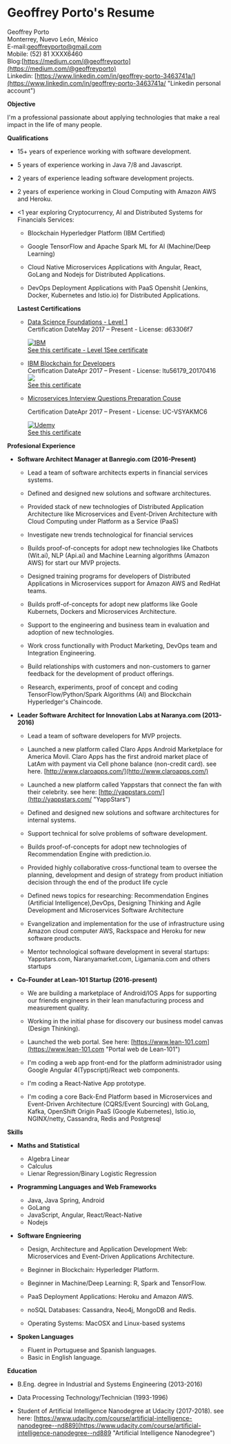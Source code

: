 # Geoffrey Porto's Resume

Geoffrey Porto  
Monterrey, Nuevo León, México  
E-mail:geoffreyporto@gmail.com  
Mobile: \(52\) 81 XXXX6460  
Blog:[https://medium.com/@geoffreyporto](https://medium.com/@geoffreyporto)  
Linkedin: [https://www.linkedin.com/in/geoffrey-porto-3463741a/](https://www.linkedin.com/in/geoffrey-porto-3463741a/ "Linkedin personal account")

**Objective**

I'm a professional passionate about applying technologies that make a real impact in the life of many people.

**Qualifications**

* 15+ years of experience working with software development.

* 5 years of experience working in Java 7/8 and Javascript.

* 2 years of experience leading software development projects.

* 2 years of experience working in Cloud Computing with Amazon AWS and Heroku.

* &lt;1 year exploring Cryptocurrency, AI and Distributed Systems for Financials Services:

  * Blockchain Hyperledger Platform \(IBM Certified\)

  * Google TensorFlow and Apache Spark ML for AI \(Machine/Deep Learning\)

  * Cloud Native Microservices Applications with Angular, React, GoLang and Nodejs for Distributed Applications.

  * DevOps Deployment Applications with PaaS Openshit \(Jenkins, Docker, Kubernetes and Istio.io\) for Distributed Applications.

  **Lastest Certifications**

  * [Data Science Foundations - Level 1](https://www.linkedin.com/in/geoffrey-porto-3463741a/edit/certification/99950829/)  
    Certification DateMay 2017 – Present - License: d63306f7

    [![](https://media.licdn.com/mpr/mpr/shrink_100_100/AAEAAQAAAAAAAAf_AAAAJGYzOTZiMmE1LTJmYzctNDVkMC1hZTkzLTE2NzNmNTVhNTE2YQ.png "IBM")](https://www.linkedin.com/company/1009/)  
    [See this certificate - Level 1See certificate](https://www.youracclaim.com/badges/d63306f7-dcf2-4102-8bbf-e735e21431a8)

  * [IBM Blockchain for Developers](https://www.linkedin.com/in/geoffrey-porto-3463741a/edit/certification/1974138520/)  
    Certification DateApr 2017 – Present - License: ltu56179\_20170416[  
    ![](https://media.licdn.com/mpr/mpr/shrink_100_100/AAEAAQAAAAAAAAf_AAAAJGYzOTZiMmE1LTJmYzctNDVkMC1hZTkzLTE2NzNmNTVhNTE2YQ.png)](#)  
    [See this certificate](https://www.youracclaim.com/badges/a2210117-9f44-4c4f-81f0-2577ef22f8b7/public_url)

  * [Microservices Interview Questions Preparation Couse](#)

    Certification DateApr 2017 – Present - License: UC-VSYAKMC6

    [![](https://media.licdn.com/mpr/mpr/shrink_100_100/AAEAAQAAAAAAAAhAAAAAJDdhOTcwMmYzLTE4N2ItNDc0Ny1iMDc3LWM3MmIzNTI3ZjFkNg.png "Udemy")](https://www.linkedin.com/company/822535/)  
    [See this certificate](https://www.udemy.com/certificate/UC-VSYAKMC6/)

**Profesional Experience**

* **Software Architect Manager at Banregio.com \(2016-Present\)**

  * Lead a team of software architects experts in financial services systems.

  * Defined and designed new solutions and software architectures.

  * Provided stack of new technologies of Distributed Application Architecture like Microservices and Event-Driven Architecture with Cloud Computing under Platform as a Service \(PaaS\)

  * Investigate new trends technological for financial services

  * Builds proof-of-concepts for adopt new technologies like Chatbots \(Wit.ai\), NLP \(Api.ai\) and Machine Learning algorithms \(Amazon AWS\) for start our MVP projects.

  * Designed training programs for developers of Distributed Applications in Microservices support for Amazon AWS and RedHat teams.

  * Builds proff-of-concepts for adopt new platforms like Goole Kubernets, Dockers and Microservices Architecture.

  * Support to the engineering and business team in evaluation and adoption of new technologies.

  * Work cross functionally with Product Marketing, DevOps team and Integration Engineering.

  * Build relationships with customers and non-customers to garner feedback for the development of product offerings.

  * Research, experiments, proof of concept and coding TensorFlow/Python/Spark Algorithms \(AI\) and Blockchain Hyperledger's Chaincode.

* **Leader Software Architect for Innovation Labs at Naranya.com \(2013-2016\)**

  * Lead a team of software developers for MVP projects.

  * Launched a new platform called Claro Apps Android Marketplace for America Movil. Claro Apps has the first android market place of LatAm with payment via Cell phone balance \(non-credit card\). see here. [http://www.claroapps.com/](http://www.claroapps.com/)

  * Launched a new platform called Yappstars that connect the fan with their celebrity. see here: [http://yappstars.com/](http://yappstars.com/ "YappStars")

  * Defined and designed new solutions and software architectures for internal systems.

  * Support technical for solve problems of software development.

  * Builds proof-of-concepts for adopt new technologies of Recommendation Engine with prediction.io.

  * Provided highly collaborative cross-functional team to oversee the planning, development and design of strategy from product initiation decision through the end of the product life cycle

  * Defined news topics for researching: Recommendation Engines \(Artificial Intelligence\),DevOps, Designing Thinking and Agile Development and Microservices Software Architecture

  * Evangelization and implementation for the use of infrastructure using Amazon cloud computer AWS, Rackspace and Heroku for new software products.

  * Mentor technological software development in several startups: Yappstars.com, Naranyamarket.com, Ligamania.com and others startups

* **Co-Founder at Lean-101 Startup \(2016-present\)**

  * We are building a marketplace of Android/IOS Apps for supporting our friends engineers in their lean manufacturing process and measurement quality.

  * Working in the initial phase for discovery our business model canvas \(Design Thinking\).

  * Launched the web portal. See here: [https://www.lean-101.com](https://www.lean-101.com "Portal web de Lean-101")

  * I'm coding a web app front-end for the platform administrador using Google Angular 4\(Typscript\)/React web components.

  * I'm coding a React-Native App prototype.

  * I'm coding a core Back-End Platform based in Microservices and Event-Driven Architecture \(CQRS/Event Sourcing\) with GoLang, Kafka, OpenShift Origin PaaS \(Google Kubernetes\), Istio.io, NGINX/netty, Cassandra, Redis and Postgresql

**Skills**

* **Maths and Statistical**

  * Algebra Linear
  * Calculus
  * Lienar Regression/Binary Logistic Regression

* **Programming Languages and Web Frameworks**

  * Java, Java Spring, Android
  * GoLang
  * JavaScript, Angular, React/React-Native
  * Nodejs

* **Software Engnieering**

  * Design, Architecture and Application Development Web: Microservices and Event-Driven Applications Architecture.

  * Beginner in Blockchain: Hyperledger Platform.

  * Beginner in Machine/Deep Learning: R, Spark and TensorFlow.

  * PaaS Deployment Applications: Heroku and Amazon AWS.

  * noSQL Databases:  Cassandra, Neo4j, MongoDB and Redis.

  * Operating Systems: MacOSX and Linux-based systems

* **Spoken Languages**

  * Fluent in Portuguese and Spanish languages.
  * Basic in English language.

**Education**

* B.Eng. degree in Industrial and Systems Engineering \(2013-2016\)

* Data Processing Technology/Technician \(1993-1996\)

* Student of Artificial Intelligence Nanodegree at Udacity \(2017-2018\). see here: [https://www.udacity.com/course/artificial-intelligence-nanodegree--nd889](https://www.udacity.com/course/artificial-intelligence-nanodegree--nd889 "Artificial Intelligence Nanodegree")



